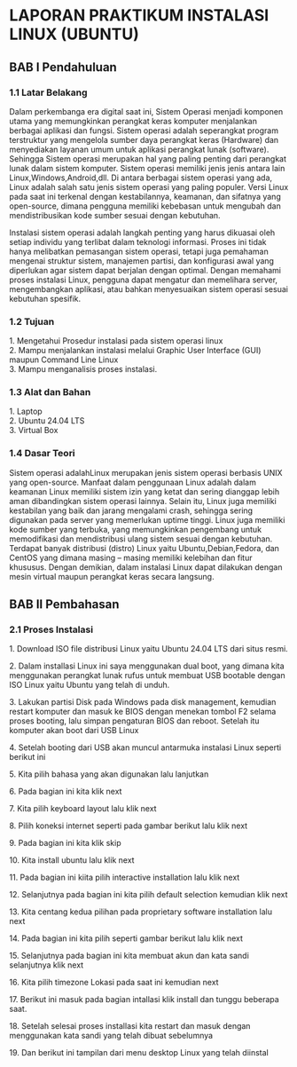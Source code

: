 <h1>LAPORAN PRAKTIKUM INSTALASI LINUX (UBUNTU)</h1>

<H2>BAB I Pendahuluan</H1>

<H3>1.1 Latar Belakang</H3>
Dalam perkembanga era digital saat ini, Sistem Operasi menjadi komponen utama yang memungkinkan perangkat keras komputer menjalankan berbagai aplikasi dan fungsi. Sistem operasi adalah seperangkat program terstruktur yang mengelola sumber daya perangkat keras (Hardware) dan menyediakan layanan umum untuk aplikasi perangkat lunak (software). Sehingga Sistem operasi merupakan hal yang paling penting dari perangkat lunak dalam sistem komputer. Sistem operasi memiliki jenis jenis antara lain Linux,Windows,Android,dll. Di antara berbagai sistem operasi yang ada, Linux adalah salah satu jenis sistem operasi yang paling populer. Versi Linux pada saat ini terkenal dengan kestabilannya, keamanan, dan sifatnya yang open-source, dimana pengguna memiliki kebebasan untuk mengubah dan mendistribusikan kode sumber sesuai dengan kebutuhan.<p/>
Instalasi sistem operasi adalah langkah penting yang harus dikuasai oleh setiap individu yang terlibat dalam teknologi informasi. Proses ini tidak hanya melibatkan pemasangan sistem operasi, tetapi juga pemahaman mengenai struktur sistem, manajemen partisi, dan konfigurasi awal yang diperlukan agar sistem dapat berjalan dengan optimal. Dengan memahami proses instalasi Linux, pengguna dapat mengatur dan memelihara server, mengembangkan aplikasi, atau bahkan menyesuaikan sistem operasi sesuai kebutuhan spesifik. <p/>

 <H3>1.2 Tujuan</H3>
1.	Mengetahui Prosedur instalasi pada sistem operasi linux <br/>
2.	Mampu menjalankan instalasi melalui Graphic User Interface (GUI) maupun Command Line Linux<br/>
3.	Mampu menganalisis proses instalasi.<br/>

<h3>1.3 Alat dan Bahan</h3>
1.	Laptop<br/>
2.	Ubuntu 24.04 LTS<br/>
3.	Virtual Box<br/>

<h3>1.4 Dasar Teori</h3>
Sistem operasi adalahLinux merupakan jenis sistem operasi berbasis UNIX yang open-source. Manfaat dalam penggunaan Linux adalah dalam keamanan Linux memiliki sistem izin yang ketat dan sering dianggap lebih aman dibandingkan sistem operasi lainnya. Selain itu, Linux juga memiliki kestabilan yang baik dan jarang mengalami crash, sehingga sering digunakan pada server yang memerlukan uptime tinggi. Linux juga memiliki kode sumber yang terbuka, yang memungkinkan pengembang untuk memodifikasi dan mendistribusi ulang sistem sesuai dengan kebutuhan. Terdapat banyak distribusi (distro) Linux yaitu Ubuntu,Debian,Fedora, dan CentOS yang dimana masing – masing memiliki kelebihan dan fitur khususus. Dengan demikian, dalam instalasi Linux dapat dilakukan dengan mesin virtual maupun perangkat keras secara langsung.<p/>

<h2> BAB II Pembahasan</h2>
<h3>2.1 Proses Instalasi</h3>
<p> 1.	Download ISO file distribusi Linux yaitu Ubuntu 24.04 LTS dari situs resmi. </p>
<p>2.	Dalam installasi Linux ini saya menggunakan dual boot, yang dimana kita menggunakan perangkat lunak rufus untuk membuat USB bootable dengan ISO Linux yaitu Ubuntu yang telah di unduh. </p>
<p>3.	Lakukan partisi Disk pada Windows pada disk management, kemudian restart komputer dan masuk ke BIOS dengan menekan tombol F2 selama proses booting, lalu simpan pengaturan BIOS dan reboot. Setelah itu komputer akan boot dari USB Linux</p>
4.	Setelah booting dari USB akan muncul antarmuka instalasi Linux seperti berikut ini</p>
5.	Kita pilih bahasa yang akan digunakan lalu lanjutkan<p/>
6.	Pada bagian ini kita klik next<p/>
7.	Kita pilih keyboard layout lalu klik next<p/>
8.	Pilih koneksi internet seperti pada gambar berikut lalu klik next<p/>
9.	Pada bagian ini kita klik skip<p/>
10.	Kita install ubuntu lalu klik next<p/>
11.	Pada bagian ini kiita pilih interactive installation lalu klik next<p/>
12.	Selanjutnya pada bagian ini kita pilih default selection kemudian klik next<p/>
13.	Kita centang kedua pilihan pada proprietary software installation lalu next<p/>
14.	Pada bagian ini kita pilih seperti gambar berikut lalu klik next<p/>
15.	Selanjutnya pada bagian ini kita membuat akun dan kata sandi selanjutnya klik next<p/>
16.	Kita pilih timezone Lokasi pada saat ini kemudian next<p/>
17.	Berikut ini masuk pada bagian intallasi klik install dan tunggu beberapa saat.<p/>
18.	Setelah selesai proses installasi kita restart dan masuk dengan menggunakan kata sandi yang telah dibuat sebelumnya<p/>
19.	Dan berikut ini tampilan dari menu desktop Linux yang telah diinstal<p/>

